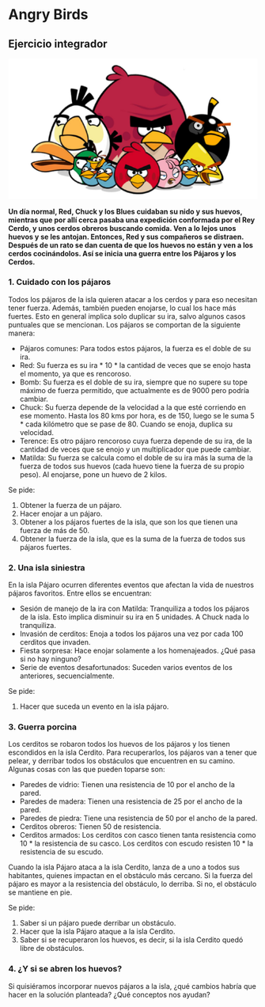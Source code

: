 # Angry Birds
## Ejercicio integrador

![](Angry%20Birds.jpg)

**Un día normal, Red, Chuck y los Blues cuidaban su nido y sus huevos, mientras que por allí cerca pasaba una expedición conformada por el Rey Cerdo, y unos cerdos obreros buscando comida. Ven a lo lejos unos huevos y se les antojan. Entonces, Red y sus compañeros se distraen. Después de un rato se dan cuenta de que los huevos no están y ven a los cerdos cocinándolos. Así se inicia una guerra entre los Pájaros y los Cerdos.**

### 1. Cuidado con los pájaros

Todos los pájaros de la isla quieren atacar a los cerdos y para eso necesitan tener fuerza. Además, también pueden enojarse, lo cual los hace más fuertes. Esto en general implica solo duplicar su ira, salvo algunos casos puntuales que se mencionan. Los pájaros se comportan de la siguiente manera:

- Pájaros comunes: Para todos estos pájaros, la fuerza es el doble de su ira.
- Red: Su fuerza es su ira * 10 * la cantidad de veces que se enojo hasta el momento, ya que es rencoroso. 
- Bomb: Su fuerza es el doble de su ira, siempre que no supere su tope máximo de fuerza permitido, que actualmente es de 9000 pero podría cambiar. 
- Chuck: Su fuerza depende de la velocidad a la que esté corriendo en ese momento. Hasta los 80 kms por hora, es de 150, luego se le suma 5 * cada kilómetro que se pase de 80. Cuando se enoja, duplica su velocidad.
- Terence: Es otro pájaro rencoroso cuya fuerza depende de su ira, de la cantidad de veces que se enojo  y un multiplicador que puede cambiar. 
- Matilda: Su fuerza se calcula como el doble de su ira más la suma de la fuerza de todos sus huevos (cada huevo tiene la fuerza de su propio peso). Al enojarse, pone un huevo de 2 kilos. 

Se pide:

  1. Obtener la fuerza de un pájaro.
  2. Hacer enojar a un pájaro.
  3. Obtener a los pájaros fuertes de la isla, que son los que tienen una fuerza de más de 50.
  4. Obtener la fuerza de la isla, que es la suma de la fuerza de todos sus pájaros fuertes.


### 2. Una isla siniestra

En la isla Pájaro ocurren diferentes eventos que afectan la vida de nuestros pájaros favoritos. 
Entre ellos se encuentran: 
- Sesión de manejo de la ira con Matilda: Tranquiliza a todos los pájaros de la isla. Esto implica disminuir su ira en 5 unidades. A Chuck nada lo tranquiliza.
- Invasión de cerditos: Enoja a todos los pájaros una vez por cada 100 cerditos que invaden.
- Fiesta sorpresa: Hace enojar solamente a los homenajeados. ¿Qué pasa si no hay ninguno? 
- Serie de eventos desafortunados: Suceden varios eventos de los anteriores, secuencialmente.

Se pide:

  1. Hacer que suceda un evento en la isla pájaro.

### 3. Guerra porcina

Los cerditos se robaron todos los huevos de los pájaros y los tienen escondidos en la isla Cerdito. Para recuperarlos, los pájaros van a tener que pelear, y derribar todos los obstáculos que encuentren en su camino. Algunas cosas con las que pueden toparse son:

- Paredes de vidrio: Tienen una resistencia de 10 por el ancho de la pared.
- Paredes de madera: Tienen una resistencia de 25 por el ancho de la pared.
- Paredes de piedra: Tiene una resistencia de 50 por el ancho de la pared.
- Cerditos obreros: Tienen 50 de resistencia.
- Cerditos armados: Los cerditos con casco tienen tanta resistencia como 10 * la resistencia de su casco. Los cerditos con escudo resisten 10 * la resistencia de su escudo.

Cuando la isla Pájaro ataca a la isla Cerdito, lanza de a uno a todos sus habitantes, quienes impactan en el obstáculo más cercano. Si la fuerza del pájaro es mayor a la resistencia del obstáculo, lo derriba. Si no, el obstáculo se mantiene en pie.

Se pide:

  1. Saber si un pájaro puede derribar un obstáculo.
  2. Hacer que la isla Pájaro ataque a la isla Cerdito.
  3. Saber si se recuperaron los huevos, es decir, si la isla Cerdito quedó libre de obstáculos.

### 4. ¿Y si se abren los huevos?

Si quisiéramos incorporar nuevos pájaros a la isla, ¿qué cambios habría que hacer en la solución planteada? ¿Qué conceptos nos ayudan?
